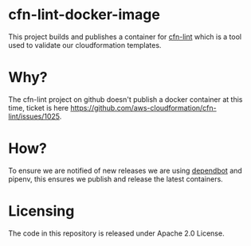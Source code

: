 # cfn-lint-docker-image

This project builds and publishes a container for [cfn-lint](https://github.com/aws-cloudformation/cfn-lint) which is a tool used to validate our cloudformation templates.

# Why?

The cfn-lint project on github doesn't publish a docker container at this time, ticket is here https://github.com/aws-cloudformation/cfn-lint/issues/1025.

# How?

To ensure we are notified of new releases we are using [dependbot](https://github.com/dependabot) and pipenv, this ensures we publish and release the latest containers.

# Licensing

The code in this repository is released under Apache 2.0 License.
